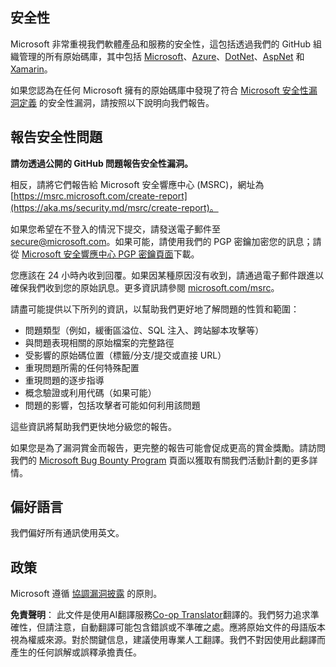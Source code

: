 <!--
CO_OP_TRANSLATOR_METADATA:
{
  "original_hash": "cc205495d4eace1fabcdee963024069f",
  "translation_date": "2025-06-14T12:48:44+00:00",
  "source_file": "SECURITY.md",
  "language_code": "mo"
}
-->
## 安全性

Microsoft 非常重視我們軟體產品和服務的安全性，這包括透過我們的 GitHub 組織管理的所有原始碼庫，其中包括 [Microsoft](https://github.com/Microsoft)、[Azure](https://github.com/Azure)、[DotNet](https://github.com/dotnet)、[AspNet](https://github.com/aspnet) 和 [Xamarin](https://github.com/xamarin)。

如果您認為在任何 Microsoft 擁有的原始碼庫中發現了符合 [Microsoft 安全性漏洞定義](https://aka.ms/security.md/definition) 的安全性漏洞，請按照以下說明向我們報告。

## 報告安全性問題

**請勿透過公開的 GitHub 問題報告安全性漏洞。**

相反，請將它們報告給 Microsoft 安全響應中心 (MSRC)，網址為 [https://msrc.microsoft.com/create-report](https://aka.ms/security.md/msrc/create-report)。

如果您希望在不登入的情況下提交，請發送電子郵件至 [secure@microsoft.com](mailto:secure@microsoft.com)。如果可能，請使用我們的 PGP 密鑰加密您的訊息；請從 [Microsoft 安全響應中心 PGP 密鑰頁面](https://aka.ms/security.md/msrc/pgp)下載。

您應該在 24 小時內收到回覆。如果因某種原因沒有收到，請通過電子郵件跟進以確保我們收到您的原始訊息。更多資訊請參閱 [microsoft.com/msrc](https://www.microsoft.com/msrc)。

請盡可能提供以下所列的資訊，以幫助我們更好地了解問題的性質和範圍：

  * 問題類型（例如，緩衝區溢位、SQL 注入、跨站腳本攻擊等）
  * 與問題表現相關的原始檔案的完整路徑
  * 受影響的原始碼位置（標籤/分支/提交或直接 URL）
  * 重現問題所需的任何特殊配置
  * 重現問題的逐步指導
  * 概念驗證或利用代碼（如果可能）
  * 問題的影響，包括攻擊者可能如何利用該問題

這些資訊將幫助我們更快地分級您的報告。

如果您是為了漏洞賞金而報告，更完整的報告可能會促成更高的賞金獎勵。請訪問我們的 [Microsoft Bug Bounty Program](https://aka.ms/security.md/msrc/bounty) 頁面以獲取有關我們活動計劃的更多詳情。

## 偏好語言

我們偏好所有通訊使用英文。

## 政策

Microsoft 遵循 [協調漏洞披露](https://aka.ms/security.md/cvd) 的原則。

**免責聲明**：
此文件是使用AI翻譯服務[Co-op Translator](https://github.com/Azure/co-op-translator)翻譯的。我們努力追求準確性，但請注意，自動翻譯可能包含錯誤或不準確之處。應將原始文件的母語版本視為權威來源。對於關鍵信息，建議使用專業人工翻譯。我們不對因使用此翻譯而產生的任何誤解或誤釋承擔責任。